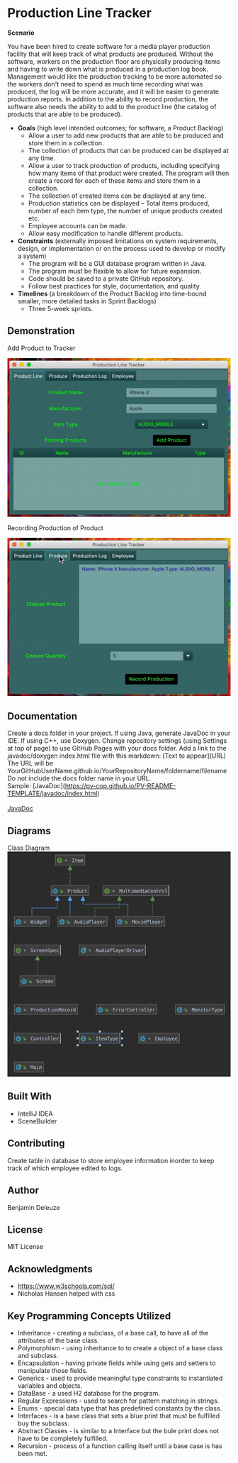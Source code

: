 
# Production Line Tracker
**Scenario**

You have been hired to create software for a media player production facility that will keep track of what products are produced. Without the software, workers on the production floor are physically producing items and having to write down what is produced in a production log book. Management would like the production tracking to be more automated so the workers don't need to spend as much time recording what was produced, the log will be more accurate, and it will be easier to generate production reports. In addition to the ability to record production, the software also needs the ability to add to the product line (the catalog of products that are able to be produced).
-   **Goals** (high level intended outcomes; for software, a Product Backlog)
    -  Allow a user to add new products that are able to be produced and store them in a collection.
    - The collection of products that can be produced can be displayed at any time.
    - Allow a user to track production of products, including specifying how many items of that product were created. The program will then create a record for each of these items and store them in a collection.
     - The collection of created items can be displayed at any time.
     - Production statistics can be displayed – Total items produced, number of each item type, the number of unique products created etc.
     -  Employee accounts can be made.
     - Allow easy modification to handle different products.
-   **Constraints** (externally imposed limitations on system requirements, design, or implementation or on the process used to develop or modify a system)
    -   The program will be a GUI database program written in Java.
    -   The program must be flexible to allow for future expansion.
    -   Code should be saved to a private GitHub repository.
    -   Follow best practices for style, documentation, and quality.
-   **Timelines** (a breakdown of the Product Backlog into time-bound smaller, more detailed tasks in Sprint Backlogs)
    -   Three 5-week sprints.

## Demonstration
Add Product to Tracker

![Sample GIF](docs/AddProductGif.gif)

Recording Production of Product

![Sample GIF](docs/RecordProductionGif.gif)

## Documentation

Create a docs folder in your project. If using Java, generate JavaDoc in your IDE. If using C++, use Doxygen. Change repository settings (using Settings at top of page) to use GitHub Pages with your docs folder. Add a link to the javadoc/doxygen index.html file with this markdown: \[Text to appear]\(URL) <br />
The URL will be YourGitHubUserName.github.io/YourRepositoryName/foldername/filename<br /> 
Do not include the docs folder name in your URL. <br />
Sample: \[JavaDoc]\(https://pv-cop.github.io/PV-README-TEMPLATE/javadoc/index.html) <br /> <br />
[JavaDoc](https://pv-cop.github.io/PV-README-TEMPLATE/javadoc/index.html)

## Diagrams

Class Diagram <br /> 
 ![Sample Image](docs/ClassDiagram.png)
 
 ## Built With

* IntelliJ IDEA  
* SceneBuilder

## Contributing

Create table in database to store employee information inorder to keep track of which employee edited to logs.

 ## Author
Benjamin Deleuze
 
 ## License

MIT License

## Acknowledgments

* https://www.w3schools.com/sql/
* Nicholas Hansen helped with css

## Key Programming Concepts Utilized
* Inheritance - creating a subclass, of a base call, to have all of the attributes of the base class.
* Polymorphism - using inheritance to to create a object of a base class and subclass.
* Encapsulation - having private fields while using gets and setters to manipulate those fields.
* Generics - used to provide meaningful type constraints to instantiated variables and objects.
* DataBase - a used H2 database for the program.
* Regular Expressions - used to search for pattern matching in strings.
* Enums - special data type that has predefined constants by the class.
* Interfaces - is a base class that sets a blue print that must be fulfilled buy the subclass.
* Abstract Classes - is similar to a Interface but the bule print does not have to be completely fulfilled.
* Recursion - process of a function calling itself until a base case is has been met.
